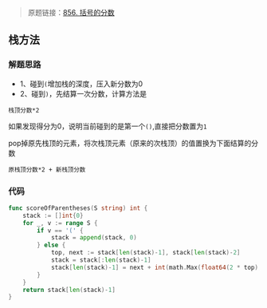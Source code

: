 > 原题链接：[856. 括号的分数](https://leetcode-cn.com/problems/score-of-parentheses/)

## 栈方法
### 解题思路
* 1、碰到``(``增加栈的深度，压入新分数为0
* 2、碰到``)``，先结算一次分数，计算方法是
```
栈顶分数*2
```
如果发现得分为0，说明当前碰到的是第一个``()``,直接把分数置为``1``

pop掉原先栈顶的元素，将次栈顶元素（原来的次栈顶）的值置换为下面结算的分数
```
原栈顶分数*2 + 新栈顶分数
```
### 代码
```go
func scoreOfParentheses(S string) int {
	stack := []int{0}
	for _, v := range S {
		if v == '(' {
			stack = append(stack, 0)
		} else {
			top, next := stack[len(stack)-1], stack[len(stack)-2]
			stack = stack[:len(stack)-1]
			stack[len(stack)-1] = next + int(math.Max(float64(2 * top), 1))
		}
	}
	return stack[len(stack)-1]
}
```
